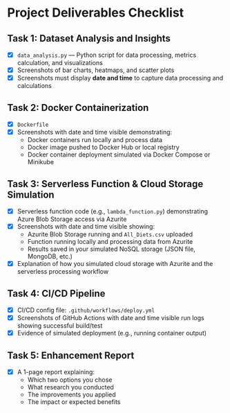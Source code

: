 # Project Deliverables Checklist

## Task 1: Dataset Analysis and Insights
- [x] `data_analysis.py` — Python script for data processing, metrics calculation, and visualizations
- [x] Screenshots of bar charts, heatmaps, and scatter plots
- [x] Screenshots must display **date and time** to capture data processing and calculations

## Task 2: Docker Containerization
- [x] `Dockerfile`
- [x] Screenshots with date and time visible demonstrating:
  - Docker containers run locally and process data
  - Docker image pushed to Docker Hub or local registry
  - Docker container deployment simulated via Docker Compose or Minikube

## Task 3: Serverless Function & Cloud Storage Simulation
- [x] Serverless function code (e.g., `lambda_function.py`) demonstrating Azure Blob Storage access via Azurite
- [x] Screenshots with date and time visible showing:
  - Azurite Blob Storage running and `All_Diets.csv` uploaded
  - Function running locally and processing data from Azurite
  - Results saved in your simulated NoSQL storage (JSON file, MongoDB, etc.)
- [x] Explanation of how you simulated cloud storage with Azurite and the serverless processing workflow

## Task 4: CI/CD Pipeline
- [x] CI/CD config file: `.github/workflows/deploy.yml`
- [x] Screenshots of GitHub Actions with date and time visible run logs showing successful build/test
- [x] Evidence of simulated deployment (e.g., running container output)

## Task 5: Enhancement Report
- [x] A 1-page report explaining:
  - Which two options you chose
  - What research you conducted
  - The improvements you applied
  - The impact or expected benefits